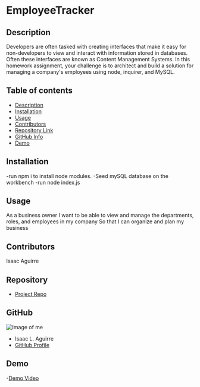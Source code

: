 # EmployeeTracker
## Description 
Developers are often tasked with creating interfaces that make it easy for non-developers to view and interact with information stored in databases. Often these interfaces are known as Content Management Systems. In this homework assignment, your challenge is to architect and build a solution for managing a company's employees using node, inquirer, and MySQL.
## Table of contents
- [Description](#Description)
- [Installation](#Installation)
- [Usage](#Usage)
- [Contributors](#Contributors)
- [Repository Link](#Repository)
- [GitHub Info](#GitHub)
- [Demo](#Demo)
## Installation
-run npm i to install node modules.
-Seed mySQL database on the workbench
-run node index.js
## Usage
As a business owner
I want to be able to view and manage the departments, roles, and employees in my company
So that I can organize and plan my business

## Contributors
Isaac Aguirre
## Repository
- [Project Repo](https://github.com/izaaaqk/EmployeeTracker)
## GitHub
![Image of me](https://avatars.githubusercontent.com/u/81935057?v=4)
- Isaac L. Aguirre
- [GitHub Profile](https://github.com/izaaaqk)
## Demo
-[Demo Video](https://youtu.be/Ej7lh9bGRi0)
